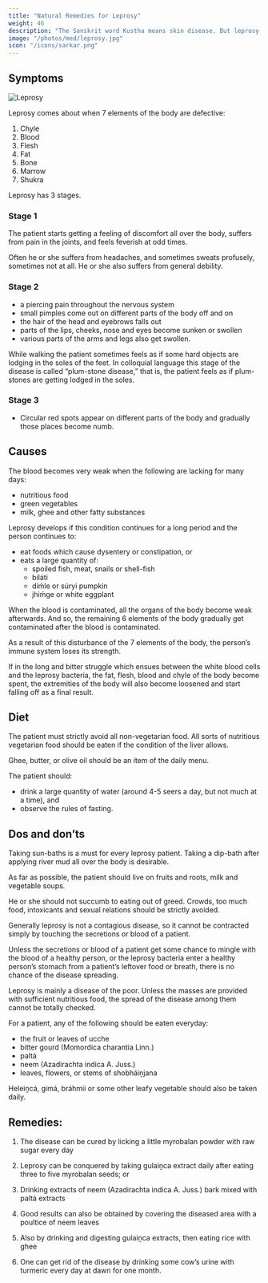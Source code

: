 ```yaml
---
title: "Natural Remedies for Leprosy"
weight: 46
description: "The Sanskrit word Kustha means skin disease. But leprosy is Batarakta Roga, not kustha."
image: "/photos/med/leprosy.jpg"
icon: "/icons/sarkar.png"
---
```



## Symptoms

<!-- The Saḿskrta word “Kuśt́ha” means “skin disease.” So in Saḿskrta prickly heat is also a kind of Kuśt́ha. But what in modern Indian languages we take kuśt́ha (leprosy) to be is called in Saḿskrta, “Bátarakta Roga.” -->

![Leprosy](/photos/med/leprosy.jpg)

Leprosy comes about when 7 elements of the body are defective:

1. Chyle
2. Blood
3. Flesh
4. Fat
5. Bone
6. Marrow
7. Shukra

 <!-- due to the disturbance of the seven constituent elements of the body. In other words, leprosy develops only when all seven elements of the body, i.e., the  are defective. -->

Leprosy has 3 stages. 

### Stage 1 

The patient starts getting a feeling of discomfort all over the body, suffers from pain in the joints, and feels feverish at odd times. 

Often he or she suffers from headaches, and sometimes sweats profusely, sometimes not at all. He or she also suffers from general debility.


### Stage 2

- a piercing pain throughout the nervous system
- small pimples come out on different parts of the body off and on
- the hair of the head and eyebrows falls out
- parts of the lips, cheeks, nose and eyes become sunken or swollen
- various parts of the arms and legs also get swollen. 

While walking the patient sometimes feels as if some hard objects are lodging in the soles of the feet. In colloquial language this stage of the disease is called “plum-stone disease,” that is, the patient feels as if plum-stones are getting lodged in the soles.


### Stage 3

- Circular red spots appear on different parts of the body and gradually those places become numb.


## Causes

 <!-- are lacking for days together,  -->

The blood becomes very weak when the following are lacking for many days:
- nutritious food
- green vegetables
- milk, ghee and other fatty substances

Leprosy develops if this condition continues for a long period and the person continues to:
- eat foods which cause dysentery or constipation, or
- eats a large quantity of:
  - spoiled fish, meat, snails or shell-fish
  - biláti
  - diḿle or súryi pumpkin
  - jhiḿge or white eggplant


When the blood is contaminated, all the organs of the body become weak afterwards. And so, the remaining 6 elements of the body gradually get contaminated after the blood is contaminated. 

As a result of this disturbance of the 7 elements of the body, the person’s immune system loses its strength. 

If in the long and bitter struggle which ensues between the white blood cells and the leprosy bacteria, the fat, flesh, blood and chyle of the body become spent, the extremities of the body will also become loosened and start falling off as a final result.

<!-- Treatment:
Morning – Utkśepa Mudrá, Padahastásana, Agnisára Mudrá, Ud́d́ayana Mudrá, Naokásana, and Shiitalii Kumbhaka. Then massage the affected limbs.
Evening – Ud́d́ayana Mudrá, Agnisára Mudrá, Bandhatraya Yoga Mudrá, Sarváuṋgásana and Mayúrásana.
 -->

## Diet

The patient must strictly avoid all non-vegetarian food. All sorts of nutritious vegetarian food should be eaten if the condition of the liver allows. 

Ghee, butter, or olive oil should be an item of the daily menu. 

The patient should:
- drink a large quantity of water (around 4-5 seers a day, but not much at a time), and
- observe the rules of fasting.


## Dos and don’ts

Taking sun-baths is a must for every leprosy patient. Taking a dip-bath after applying river mud all over the body is desirable. 

As far as possible, the patient should live on fruits and roots, milk and vegetable soups. 

He or she should not succumb to eating out of greed. Crowds, too much food, intoxicants and sexual relations should be strictly avoided.

Generally leprosy is not a contagious disease, so it cannot be contracted simply by touching the secretions or blood of a patient. 

Unless the secretions or blood of a patient get some chance to mingle with the blood of a healthy person, or the leprosy bacteria enter a healthy person’s stomach from a patient’s leftover food or breath, there is no chance of the disease spreading.

Leprosy is mainly a disease of the poor. Unless the masses are provided with sufficient nutritious food, the spread of the disease among them cannot be totally checked.

For a patient, any of the following should be eaten everyday:
- the fruit or leaves of ucche
- bitter gourd (Momordica charantia Linn.)
- paltá
- neem (Azadirachta indica A. Juss.) 
- leaves, flowers, or stems of shobháiṋjana

Heleiṋcá, gimá, bráhmii or some other leafy vegetable should also be taken daily.


## Remedies:

1. The disease can be cured by licking a little myrobalan powder with raw sugar every day

2. Leprosy can be conquered by taking gulaiṋca extract daily after eating three to five myrobalan seeds; or

3. Drinking extracts of neem (Azadirachta indica A. Juss.) bark mixed with paltá extracts

4. Good results can also be obtained by covering the diseased area with a poultice of neem leaves

5. Also by drinking and digesting gulaiṋca extracts, then eating rice with ghee

6. One can get rid of the disease by drinking some cow’s urine with turmeric every day at dawn for one month.
